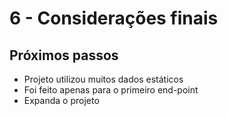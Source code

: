 # 6 - Considerações finais

## Próximos passos
- Projeto utilizou muitos dados estáticos
- Foi feito apenas para o primeiro end-point
- Expanda o projeto